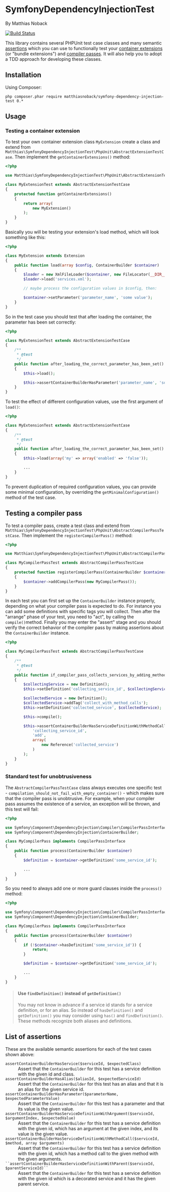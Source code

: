 # SymfonyDependencyInjectionTest

By Matthias Noback

[![Build Status](https://secure.travis-ci.org/matthiasnoback/SymfonyDependencyInjectionTest.png)](http://travis-ci.org/matthiasnoback/SymfonyDependencyInjectionTest)

This library contains several PHPUnit test case classes and many semantic [assertions](#list-of-assertions) which
you can use to functionally test your [container extensions](#testing-a-container-extension) (or "bundle extensions")
and [compiler passes](#testing-a-compiler-pass). It will also help you to adopt a TDD approach for developing these
classes.

## Installation

Using Composer:

    php composer.phar require matthiasnoback/symfony-dependency-injection-test 0.*

## Usage

### Testing a container extension

To test your own container extension class ``MyExtension`` create a class and extend from
``Matthias\SymfonyDependencyInjectionTest\PhpUnit\AbstractExtensionTestCase``. Then implement the
``getContainerExtensions()`` method:

```php
<?php

use Matthias\SymfonyDependencyInjectionTest\PhpUnit\AbstractExtensionTestCase;

class MyExtensionTest extends AbstractExtensionTestCase
{
    protected function getContainerExtensions()
    {
        return array(
            new MyExtension()
        );
    }
}
```

Basically you will be testing your extension's load method, which will look something like this:

```php
<?php

class MyExtension extends Extension
{
    public function load(array $config, ContainerBuilder $container)
    {
        $loader = new XmlFileLoader($container, new FileLocator(__DIR__));
        $loader->load('services.xml');

        // maybe process the configuration values in $config, then:

        $container->setParameter('parameter_name', 'some value');
    }
}
```

So in the test case you should test that after loading the container, the parameter has been set correctly:

```php
<?php

class MyExtensionTest extends AbstractExtensionTestCase
{
    /**
     * @test
     */
    public function after_loading_the_correct_parameter_has_been_set()
    {
        $this->load();

        $this->assertContainerBuilderHasParameter('parameter_name', 'some value');
    }
}
```

To test the effect of different configuration values, use the first argument of ``load()``:

```php
<?php

class MyExtensionTest extends AbstractExtensionTestCase
{
    /**
     * @test
     */
    public function after_loading_the_correct_parameter_has_been_set()
    {
        $this->load(array('my' => array('enabled' => 'false'));

        ...
    }
}
```

To prevent duplication of required configuration values, you can provide some minimal configuration, by overriding
the ``getMinimalConfiguration()`` method of the test case.

## Testing a compiler pass

To test a compiler pass, create a test class and extend from
``Matthias\SymfonyDependencyInjectionTest\PhpUnit\AbstractCompilerPassTestCase``. Then implement the ``registerCompilerPass()`` method:

```php
<?php

use Matthias\SymfonyDependencyInjectionTest\PhpUnit\AbstractCompilerPassTestCase;

class MyCompilerPassTest extends AbstractCompilerPassTestCase
{
    protected function registerCompilerPass(ContainerBuilder $container)
    {
        $container->addCompilerPass(new MyCompilerPass());
    }
}
```

In each test you can first set up the ``ContainerBuilder`` instance properly, depending on what your compiler pass is
expected to do. For instance you can add some definitions with specific tags you will collect. Then after the "arrange"
phase of your test, you need to "act", by calling the ``compile()``method. Finally you may enter the "assert" stage and
you should verify the correct behavior of the compiler pass by making assertions about the ``ContainerBuilder``
instance.

```php
<?php

class MyCompilerPassTest extends AbstractCompilerPassTestCase
{
    /**
     * @test
     */
    public function if_compiler_pass_collects_services_by_adding_method_calls_these_will_exist()
    {
        $collectingService = new Definition();
        $this->setDefinition('collecting_service_id', $collectingService);

        $collectedService = new Definition();
        $collectedService->addTag('collect_with_method_calls');
        $this->setDefinition('collected_service', $collectedService);

        $this->compile();

        $this->assertContainerBuilderHasServiceDefinitionWithMethodCall(
            'collecting_service_id',
            'add',
            array(
                new Reference('collected_service')
            )
        );
    }
}
```

### Standard test for unobtrusiveness

The ``AbstractCompilerPassTestCase`` class always executes one specific test -
``compilation_should_not_fail_with_empty_container()`` - which makes sure that the compiler pass is unobtrusive. For
example, when your compiler pass assumes the existence of a service, an exception will be thrown, and this test will
fail:

```php
<?php

use Symfony\Component\DependencyInjection\Compiler\CompilerPassInterface;
use Symfony\Component\DependencyInjection\ContainerBuilder;

class MyCompilerPass implements CompilerPassInterface
{
    public function process(ContainerBuilder $container)
    {
        $definition = $container->getDefinition('some_service_id');

        ...
    }
}
```

So you need to always add one or more guard clauses inside the ``process()`` method:

```php
<?php

use Symfony\Component\DependencyInjection\Compiler\CompilerPassInterface;
use Symfony\Component\DependencyInjection\ContainerBuilder;

class MyCompilerPass implements CompilerPassInterface
{
    public function process(ContainerBuilder $container)
    {
        if (!$container->hasDefinition('some_service_id')) {
            return;
        }

        $definition = $container->getDefinition('some_service_id');

        ...
    }
}
```

> #### Use ``findDefinition()`` instead of ``getDefinition()``
>
> You may not know in advance if a service id stands for a service definition, or for an alias. So instead of
> ``hasDefinition()`` and ``getDefinition()`` you may consider using ``has()`` and ``findDefinition()``. These methods
> recognize both aliases and definitions.

## List of assertions

These are the available semantic assertions for each of the test cases shown above:

<dl>
<dt><code>assertContainerBuilderHasService($serviceId, $expectedClass)</code></dt>
<dd>Assert that the <code>ContainerBuilder</code> for this test has a service definition with the given id and class.</dd>
<dt><code>assertContainerBuilderHasAlias($aliasId, $expectedServiceId)</code></dt>
<dd>Assert that the <code>ContainerBuilder</code> for this test has an alias and that it is an alias for the given service id.</dd>
<dt><code>assertContainerBuilderHasParameter($parameterName, $expectedParameterValue)</code></dt>
<dd>Assert that the <code>ContainerBuilder</code> for this test has a parameter and that its value is the given value.</dd>
<dt><code>assertContainerBuilderHasServiceDefinitionWithArgument($serviceId, $argumentIndex, $expectedValue)</code></dt>
<dd>Assert that the <code>ContainerBuilder</code> for this test has a service definition with the given id, which has an argument at
the given index, and its value is the given value.</dd>
<dt><code>assertContainerBuilderHasServiceDefinitionWithMethodCall($serviceId, $method, array $arguments)</code></dt>
<dd>Assert that the <code>ContainerBuilder</code> for this test has a service definition with the given id, which has a method call to
the given method with the given arguments.</dd>
<dt><code>``assertContainerBuilderHasServiceDefinitionWithParent($serviceId, $parentServiceId)``</code></dt>
<dd>Assert that the <code>ContainerBuilder</code> for this test has a service definition with the given id which is a decorated service and it has the given parent service.</dd>
</dl>
